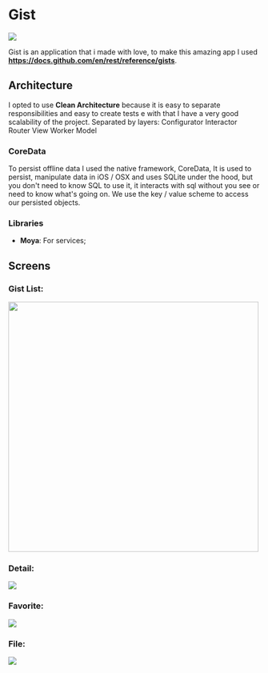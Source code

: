 # Gist

![](gitAssets/github.gif) 

Gist is an application that i made with love, to make this amazing app I used **https://docs.github.com/en/rest/reference/gists**.

## Architecture

I opted to use **Clean Architecture** because it is easy to separate responsibilities and easy to create tests e with that I have a very good scalability of the project.
Separated by layers:
Configurator
Interactor
Router
View
Worker
Model

### CoreData
To persist offline data I used the native framework, CoreData, It is used to persist, manipulate data in iOS / OSX and uses SQLite under the hood, but you don't need to know SQL to use it, it interacts with sql without you see or need to know what's going on. We use the key / value scheme to access our persisted objects.
    
### Libraries

* **Moya**: For services;


## Screens
### Gist List:
<p float="left">
  <img src= (gitAssets/gist.PNG) 
 height="500">

### Detail:
![](gitAssets/detail.PNG) 


### Favorite:
![](gitAssets/favorite_search.PNG) 

### File:
![](gitAssets/file.PNG) 
